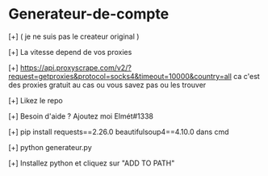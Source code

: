 # Generateur-de-compte
[+] ( je ne suis pas le createur original )

[+] La vitesse depend de vos proxies

[+] https://api.proxyscrape.com/v2/?request=getproxies&protocol=socks4&timeout=10000&country=all ca c'est des proxies gratuit au cas ou vous savez pas ou les trouver

[+] Likez le repo 

[+] Besoin d'aide ? Ajoutez moi Elmét#1338

[+] pip install requests==2.26.0 beautifulsoup4==4.10.0 dans cmd

[+] python generateur.py 

[+] Installez python et cliquez sur "ADD TO PATH" 
